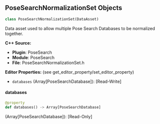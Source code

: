 ## PoseSearchNormalizationSet Objects

```python
class PoseSearchNormalizationSet(DataAsset)
```

Data asset used to allow multiple Pose Search Databases to be normalized together.

**C++ Source:**

- **Plugin**: PoseSearch
- **Module**: PoseSearch
- **File**: PoseSearchNormalizationSet.h

**Editor Properties:** (see get_editor_property/set_editor_property)

- ``databases`` (Array[PoseSearchDatabase]):  [Read-Write]

<a id="unreal.PoseSearchNormalizationSet.databases"></a>

#### databases

```python
@property
def databases() -> Array[PoseSearchDatabase]
```

(Array[PoseSearchDatabase]):  [Read-Only]

<a id="unreal.PoseSearchSchema"></a>